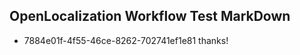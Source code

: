 ## OpenLocalization Workflow Test MarkDown
* 7884e01f-4f55-46ce-8262-702741ef1e81 
thanks!<!--HONumber=Mar16_HO2-->
